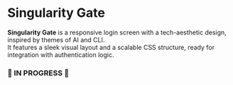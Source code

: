 # Singularity Gate

**Singularity Gate** is a responsive login screen with a tech-aesthetic design, inspired by themes of AI and CLI.  
It features a sleek visual layout and a scalable CSS structure, ready for integration with authentication logic.

### 🚧 IN PROGRESS 🚧
